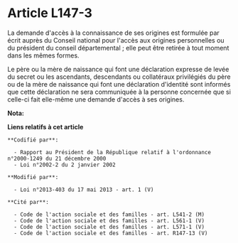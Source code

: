 # Article L147-3

La demande d'accès à la connaissance de ses origines est formulée par écrit auprès du Conseil national pour l'accès aux
origines personnelles ou du président du conseil départemental ; elle peut être retirée à tout moment dans les mêmes formes. 

Le père ou la mère de naissance qui font une déclaration expresse de levée du secret ou les ascendants, descendants ou
collatéraux privilégiés du père ou de la mère de naissance qui font une déclaration d'identité sont informés que cette
déclaration ne sera communiquée à la personne concernée que si celle-ci fait elle-même une demande d'accès à ses origines.

**Nota:**



**Liens relatifs à cet article**

	**Codifié par**:

	  - Rapport au Président de la République relatif à l'ordonnance n°2000-1249 du 21 décembre 2000
	  - Loi n°2002-2 du 2 janvier 2002

	**Modifié par**:

	  - Loi n°2013-403 du 17 mai 2013 - art. 1 (V)

	**Cité par**:

	  - Code de l'action sociale et des familles - art. L541-2 (M)
	  - Code de l'action sociale et des familles - art. L561-1 (V)
	  - Code de l'action sociale et des familles - art. L571-1 (V)
	  - Code de l'action sociale et des familles - art. R147-13 (V)
